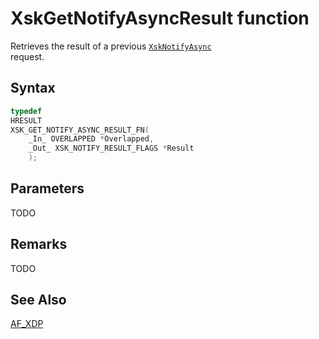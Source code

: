 # XskGetNotifyAsyncResult function

Retrieves the result of a previous [`XskNotifyAsync`](XskNotifyAsync.md)  
request.

## Syntax

```C
typedef
HRESULT
XSK_GET_NOTIFY_ASYNC_RESULT_FN(
    _In_ OVERLAPPED *Overlapped,
    _Out_ XSK_NOTIFY_RESULT_FLAGS *Result
    );
```

## Parameters

TODO

## Remarks

TODO

## See Also

[AF_XDP](../afxdp.md)  

